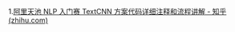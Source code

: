 1.[阿里天池 NLP 入门赛 TextCNN 方案代码详细注释和流程讲解 - 知乎 (zhihu.com)](https://zhuanlan.zhihu.com/p/183862056?spm=5176.21852664.0.0.623f3dd7cTYYMe)
